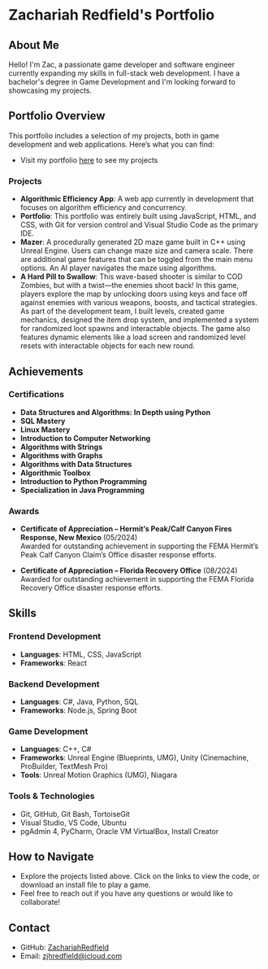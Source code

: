 # Zachariah Redfield's Portfolio

## About Me
Hello! I'm Zac, a passionate game developer and software engineer currently expanding my skills in full-stack web development. I have a bachelor's degree in Game Development and I'm looking forward to showcasing my projects.

## Portfolio Overview
This portfolio includes a selection of my projects, both in game development and web applications. Here’s what you can find:
- Visit my portfolio [here](https://zachariahredfield.github.io/ZachariahRedfield/) to see my projects
### Projects
- **Algorithmic Efficiency App**: A web app currently in development that focuses on algorithm efficiency and concurrency.
- **Portfolio**: This portfolio was entirely built using JavaScript, HTML, and CSS, with Git for version control and Visual Studio Code as the primary IDE.
- **Mazer**: A procedurally generated 2D maze game built in C++ using Unreal Engine. Users can change maze size and camera scale. There are additional game features that can be toggled from the main menu options. An AI player navigates the maze using algorithms.
- **A Hard Pill to Swallow**: This wave-based shooter is similar to COD Zombies, but with a twist—the enemies shoot back! In this game, players explore the map by unlocking doors using keys and face off against enemies with various weapons, boosts, and tactical strategies. As part of the development team, I built levels, created game mechanics, designed the item drop system, and implemented a system for randomized loot spawns and interactable objects. The game also features dynamic elements like a load screen and randomized level resets with interactable objects for each new round.


## Achievements

### Certifications
- **Data Structures and Algorithms: In Depth using Python**
- **SQL Mastery**
- **Linux Mastery**
- **Introduction to Computer Networking**
- **Algorithms with Strings**
- **Algorithms with Graphs**
- **Algorithms with Data Structures**
- **Algorithmic Toolbox**
- **Introduction to Python Programming**
- **Specialization in Java Programming**

### Awards
- **Certificate of Appreciation – Hermit’s Peak/Calf Canyon Fires Response, New Mexico** (05/2024)  
  Awarded for outstanding achievement in supporting the FEMA Hermit’s Peak Calf Canyon Claim’s Office disaster response efforts.
  
- **Certificate of Appreciation – Florida Recovery Office** (08/2024)  
  Awarded for outstanding achievement in supporting the FEMA Florida Recovery Office disaster response efforts.

## Skills

### Frontend Development
- **Languages**: HTML, CSS, JavaScript
- **Frameworks**: React

### Backend Development
- **Languages**: C#, Java, Python, SQL
- **Frameworks**: Node.js, Spring Boot

### Game Development
- **Languages**: C++, C#
- **Frameworks**: Unreal Engine (Blueprints, UMG), Unity (Cinemachine, ProBuilder, TextMesh Pro)
- **Tools**: Unreal Motion Graphics (UMG), Niagara

### Tools & Technologies
- Git, GitHub, Git Bash, TortoiseGit
- Visual Studio, VS Code, Ubuntu
- pgAdmin 4, PyCharm, Oracle VM VirtualBox, Install Creator

## How to Navigate
- Explore the projects listed above. Click on the links to view the code, or download an install file to play a game.
- Feel free to reach out if you have any questions or would like to collaborate!

## Contact
- GitHub: [ZachariahRedfield](https://github.com/ZachariahRedfield)
- Email: zjhredfield@icloud.com
